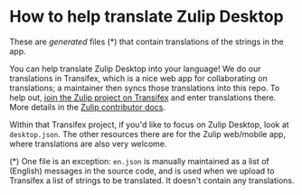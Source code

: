 # How to help translate Zulip Desktop

These are *generated* files (*) that contain translations of the strings in
the app.

You can help translate Zulip Desktop into your language!  We do our
translations in Transifex, which is a nice web app for collaborating on
translations; a maintainer then syncs those translations into this repo.
To help out, [join the Zulip project on
Transifex](https://www.transifex.com/zulip/zulip/) and enter translations
there.  More details in the [Zulip contributor docs](https://zulip.readthedocs.io/en/latest/translating/translating.html#translators-workflow).

Within that Transifex project, if you'd like to focus on Zulip Desktop, look
at `desktop.json`.  The other resources there are for the Zulip web/mobile
app, where translations are also very welcome.

(*) One file is an exception: `en.json` is manually maintained as a
list of (English) messages in the source code, and is used when we upload to
Transifex a list of strings to be translated.  It doesn't contain any
translations.
